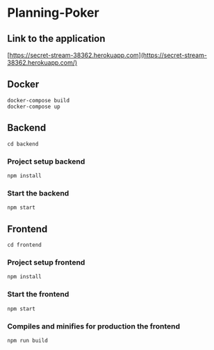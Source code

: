 # Planning-Poker

## Link to the application
[https://secret-stream-38362.herokuapp.com](https://secret-stream-38362.herokuapp.com/)

## Docker
```
docker-compose build
docker-compose up
```

## Backend
```
cd backend
```

### Project setup backend
```
npm install
```

### Start the backend
```
npm start
```

## Frontend
```
cd frontend
```

### Project setup frontend
```
npm install
```

### Start the frontend
```
npm start
```

### Compiles and minifies for production the frontend
```
npm run build
```
